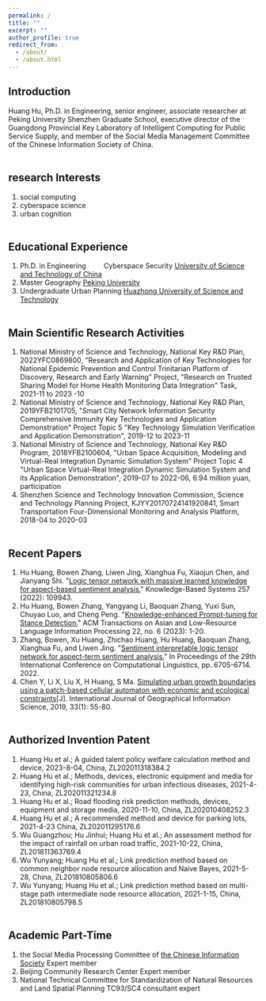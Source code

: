 ```yaml
---
permalink: /
title: ""
excerpt: ""
author_profile: true
redirect_from: 
  - /about/
  - /about.html
---
```


  
## Introduction
Huang Hu, Ph.D. in Engineering, senior engineer, associate researcher at Peking University Shenzhen Graduate School, executive director of the Guangdong Provincial Key Laboratory of Intelligent Computing for Public Service Supply, and member of the Social Media Management Committee of the Chinese Information Society of China.
<br/><br/>
   
## research Interests
1. social computing
2. cyberspace science
3. urban cognition
<br/><br/>


## Educational Experience
1. Ph.D. in Engineering &emsp;&emsp; Cyberspace Security   [University of Science and Technology of China](https://www.ustc.edu.cn/)
2. Master   Geography   [Peking University](https://www.pku.edu.cn/)
3. Undergraduate   Urban Planning   [Huazhong University of Science and Technology](https://www.hust.edu.cn/)
<br/><br/>


## Main Scientific Research Activities
1. National Ministry of Science and Technology, National Key R&D Plan, 2022YFC0869800, "Research and Application of Key Technologies for National Epidemic Prevention and Control Trinitarian Platform of Discovery, Research and Early Warning" Project, "Research on Trusted Sharing Model for Home Health Monitoring Data Integration" Task, 2021-11 to 2023 -10
2. National Ministry of Science and Technology, National Key R&D Plan, 2019YFB2101705, "Smart City Network Information Security Comprehensive Immunity Key Technologies and Application Demonstration" Project Topic 5 "Key Technology Simulation Verification and Application Demonstration", 2019-12 to 2023-11
3. National Ministry of Science and Technology, National Key R&D Program, 2018YFB2100604, "Urban Space Acquisition, Modeling and Virtual-Real Integration Dynamic Simulation System" Project Topic 4 "Urban Space Virtual-Real Integration Dynamic Simulation System and its Application Demonstration", 2019-07 to 2022-06, 6.94 million yuan, participation
4. Shenzhen Science and Technology Innovation Commission, Science and Technology Planning Project, KJYY20170724141920841, Smart Transportation Four-Dimensional Monitoring and Analysis Platform, 2018-04 to 2020-03
<br/><br/>


## Recent Papers
1. Hu Huang, Bowen Zhang, Liwen Jing, Xianghua Fu, Xiaojun Chen, and Jianyang Shi. "[Logic tensor network with massive learned knowledge for aspect-based sentiment analysis.](https://www.sciencedirect.com/science/article/abs/pii/S095070512201036X)" Knowledge-Based Systems 257 (2022): 109943. 
2. Hu Huang, Bowen Zhang, Yangyang Li, Baoquan Zhang, Yuxi Sun, Chuyao Luo, and Cheng Peng. "[Knowledge-enhanced Prompt-tuning for Stance Detection.](http://www.liyangyang.com/wp-content/uploads/2023/06/TALLIP23-StanceDetection-YangyangLi.pdf)" ACM Transactions on Asian and Low-Resource Language Information Processing 22, no. 6 (2023): 1-20.
3. Zhang, Bowen, Xu Huang, Zhichao Huang, Hu Huang, Baoquan Zhang, Xianghua Fu, and Liwen Jing. "[Sentiment interpretable logic tensor network for aspect-term sentiment analysis.](https://aclanthology.org/2022.coling-1.582.pdf)" In Proceedings of the 29th International Conference on Computational Linguistics, pp. 6705-6714. 2022. 
4. Chen Y, Li X, Liu X, H Huang, S Ma. [Simulating urban growth boundaries using a patch-based cellular automaton with economic and ecological constraints](https://www.tandfonline.com/doi/abs/10.1080/13658816.2018.1514119)[J]. International Journal of Geographical Information Science, 2019, 33(1): 55-80. 
<br/><br/>


## Authorized Invention Patent
1. Huang Hu et al.; A guided talent policy welfare calculation method and device, 2023-8-04, China, ZL202011318384.2
2. Huang Hu et al.; Methods, devices, electronic equipment and media for identifying high-risk communities for urban infectious diseases, 2021-4-23, China, ZL202011321234.8
3. Huang Hu et al.; Road flooding risk prediction methods, devices, equipment and storage media, 2020-11-10, China, ZL202010408252.3
4. Huang Hu et al.; A recommended method and device for parking lots, 2021-4-23 China, ZL202011295176.6
5. Wu Guangzhou; Hu Jinhui; Huang Hu et al.; An assessment method for the impact of rainfall on urban road traffic, 2021-10-22, China, ZL201811363769.4
6. Wu Yunyang; Huang Hu et al.; Link prediction method based on common neighbor node resource allocation and Naive Bayes, 2021-5-28, China, ZL201810805806.6
7. Wu Yunyang; Huang Hu et al.; Link prediction method based on multi-stage path intermediate node resource allocation, 2021-1-15, China, ZL201810805798.5
<br/><br/>

## Academic Part-Time
1. the Social Media Processing Committee of [the Chinese Information Society](https://www.cipsc.org.cn/index.aspx)  Expert member 
2. Beijing Community Research Center  Expert member
3. National Technical Committee for Standardization of Natural Resources and Land Spatial Planning TC93/SC4  consultant expert
<br/><br/>
